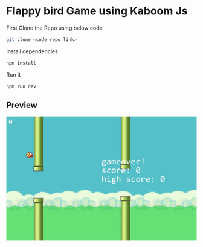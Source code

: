 # Flappy bird Game using Kaboom Js

<div>First Clone the Repo using below code</div>

```bash
git clone <code repo link>
```

<div>Install dependencies<div>

```bash
npm install
```

<div>Run it</div>

```bash
npm run dev
```

## Preview

<img src="./public/preview.png"/>
